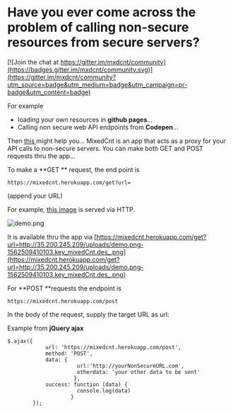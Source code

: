 # Have you ever come across the problem of calling non-secure resources from secure servers?

[![Join the chat at https://gitter.im/mxdcnt/community](https://badges.gitter.im/mxdcnt/community.svg)](https://gitter.im/mxdcnt/community?utm_source=badge&utm_medium=badge&utm_campaign=pr-badge&utm_content=badge)

For example 
- loading your own resources in **github pages**...
- Calling non secure web API endpoints from **Codepen**...

Then  [this ](https://mixedcnt.herokuapp.com) might help you...
MixedCnt is an app that acts as a proxy for your API calls to non-secure servers.
You can make both GET and POST requests thru the app...

To make a **GET ** request, the end point is 
``` 
https://mixedcnt.herokuapp.com/get?url=
``` 
(append your URL)

For example, [this image](http://35.200.245.209/uploads/demo.png-1562509410103.key_mixedCnt.des_.png)  is served via HTTP.


![demo.png](https://cdn.hashnode.com/res/hashnode/image/upload/v1562510008165/E8VC8dG0I.png)

It is available thru the app via  [https://mixedcnt.herokuapp.com/get?url=http://35.200.245.209/uploads/demo.png-1562509410103.key_mixedCnt.des_.png](https://mixedcnt.herokuapp.com/get?url=http://35.200.245.209/uploads/demo.png-1562509410103.key_mixedCnt.des_.png) 

For **POST **requests the endpoint is 

```
https://mixedcnt.herokuapp.com/post
``` 

In the body of the request, supply the target URL as url:<your url>

Example from **jQuery ajax**
 
```
$.ajax({
            url: 'https://mixedcnt.herokuapp.com/post',
            method: 'POST',
            data: {
                      url:'http://yourNonSecureURL.com',
                      otherdata: 'your other data to be sent'
                     },
            success: function (data) {
                      console.log(data)
                    }
        });
``` 





